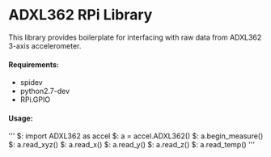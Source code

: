 


# ADXL362 RPi Library
This library provides boilerplate for interfacing with raw data from ADXL362 3-axis accelerometer. 

#### Requirements:
* spidev
* python2.7-dev
* RPi.GPIO

#### Usage: 
'''
$: import ADXL362 as accel
$: a = accel.ADXL362()
$: a.begin_measure()
$: a.read_xyz()
$: a.read_x()
$: a.read_y()
$: a.read_z()
$: a.read_temp()
'''

